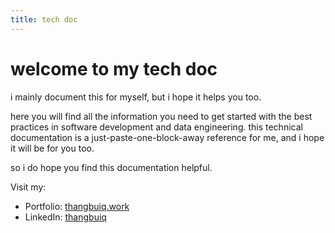 ```yaml
---
title: tech doc
---
```


# welcome to my tech doc

i mainly document this for myself, but i hope it helps you too.

here you will find all the information you need to get started with the best practices in software development and data engineering. this technical documentation is a just-paste-one-block-away reference for me, and i hope it will be for you too.

so i do hope you find this documentation helpful.

Visit my:

- Portfolio:  <a href="https://thangbuiq.work" target="_blank">thangbuiq.work</a>
- LinkedIn:  <a href="https://www.linkedin.com/in/thangbuiq/" target="_blank">thangbuiq</a>